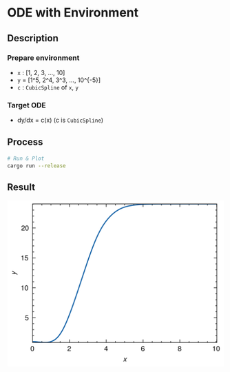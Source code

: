 # ODE with Environment

## Description

### Prepare environment

* `x` : [1, 2, 3, ..., 10]
* `y` = [1^5, 2^4, 3^3, ..., 10^{-5}]
* `c` : `CubicSpline` of `x`, `y`

### Target ODE

* dy/dx = c(x) (c is `CubicSpline`)

## Process

```sh
# Run & Plot
cargo run --release
```

## Result

![plot](./plot.png)
